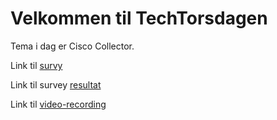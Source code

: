 # Velkommen til TechTorsdagen

Tema i dag er Cisco Collector.


Link til [survy](https://forms.office.com/Pages/ResponsePage.aspx?id=ZxD1ZWV9qUq5lkzEOg1xERc4OOGptWRFucuxYHXBlyxURFlLMkdZS1IxMVJPOEhIVzdXV1ZaU1ZNSy4u)


Link til survey [resultat]()


Link til [video-recording](https://web.microsoftstream.com/video/a48224f3-a7f4-453f-911b-784080f17502)

